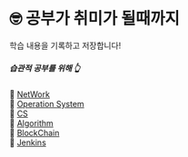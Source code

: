 # 🤓 공부가 취미가 될때까지

학습 내용을 기록하고 저장합니다!

##### 습관적 공부를 위해 👆

📍 [NetWork](https://github.com/sorayayat/blog/tree/main/Network)  
📍 [Operation System](https://github.com/sorayayat/blog/tree/main/Operation%20System)   
📍 [CS](https://github.com/sorayayat/blog/tree/main/CS)      
📍 [Algorithm](https://github.com/sorayayat/blog/tree/main/Algorithm)   
📍 [BlockChain](https://github.com/sorayayat/blog/tree/main/BlockChain)   
📍 [Jenkins](https://github.com/sorayayat/blog/tree/main/Jenkins)      
